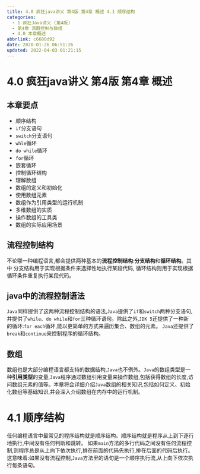 ```yaml
---
title: 4.0 疯狂java讲义 第4版 第4章 概述 4.1 顺序结构
categories: 
  - 1 疯狂Java讲义 (第4版)
  - 第4章 流酲控制与数组
  - 4.0 本章概述
abbrlink: c6680d92
date: 2020-01-26 06:51:26
updated: 2022-04-03 01:21:15
---
```

# 4.0 疯狂java讲义 第4版 第4章 概述
## 本章要点
- 顺序结构
- `if`分支语句
- `switch`分支语句
- `whle`循环
- `do while`循环
- `for`循环
- 嵌套循环
- 控制循环结构
- 理解数组
- 数组的定义和初始化
- 使用数组元素
- 数组作为引用类型的运行机制
- 多维数组的实质
- 操作数组的工具类
- 数组的实际应用场景

## 流程控制结构
不论哪一种编程语言,都会提供两种基本的**流程控制结构**:**分支结构**和**循环结构**。其中
分支结构用于实现根据条件来选择性地执行某段代码,
循环结构则用于实现根据循环条件重复执行某段代码。

## java中的流程控制语法
`Java`同样提供了这两种流程控制结构的语法,`Java`提供了`if`和`switch`两种分支语句,并提供了`while`、`do while`和`for`三种循环语句。除此之外,`JDK 5`还提供了一种新的循环:`for each`循环,能以更简单的方式来遍历集合、数组的元素。
`Java`还提供了`break`和`continue`来控制程序的循环结构。
## 数组
数组也是大部分编程语言都支持的数据结构,`Java`也不例外。`Java`的数组类型是一种**引用类型**的变量,`Java`程序通过数组引用变量来操作数组,包括获得数组的长度,访问数组元素的值等。本章将会详细介绍`Java`数组的相关知识,包括如何定义、初始化数组等基础知识,并会深入介绍数组在内存中的运行机制。
# 4.1 顺序结构
任何编程语言中最常见的程序结构就是顺序结构。顺序结构就是程序从上到下逐行地执行,中间没有任何判断和跳转。
如果`main`方法的多行代码之间没有任何流程控制,则程序总是从上向下依次执行,排在前面的代码先执行,排在后面的代码后执行。这意味着:如果没有流程控制,`Java`方法里的语句是一个顺序执行流,从上向下依次执行每条语句。
